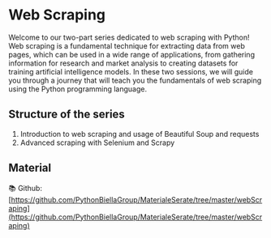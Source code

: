 # Web Scraping

Welcome to our two-part series dedicated to web scraping with Python! Web scraping is a fundamental technique for extracting data from web pages, which can be used in a wide range of applications, from gathering information for research and market analysis to creating datasets for training artificial intelligence models. In these two sessions, we will guide you through a journey that will teach you the fundamentals of web scraping using the Python programming language.

## Structure of the series

1. Introduction to web scraping and usage of Beautiful Soup and requests
2. Advanced scraping with Selenium and Scrapy

## Material

📚 Github: [https://github.com/PythonBiellaGroup/MaterialeSerate/tree/master/webScraping](https://github.com/PythonBiellaGroup/MaterialeSerate/tree/master/webScraping)